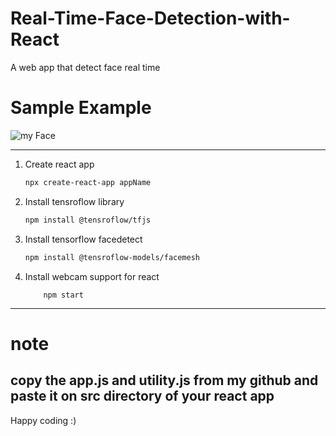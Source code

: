 # Real-Time-Face-Detection-with-React
A web app that detect face real time


# Sample Example

![my Face](https://github.com/32-Adarsha/Real-Time-Face-Detection-with-React/blob/main/facedetect.gif)


----------------------
1. Create react app


    ```sh
    npx create-react-app appName
    ```
2. Install tensroflow library
    ```sh
    npm install @tensroflow/tfjs
    ```
3. Install tensorflow facedetect
   ```sh
   npm install @tensroflow-models/facemesh
   ```
4. Install webcam support for react
    ``` npm install react-webcam
        npm start
    ```
 ---------------
 # note
 copy the app.js and utility.js from my github and paste it on src directory of your react app
 -----------
 Happy coding :)
